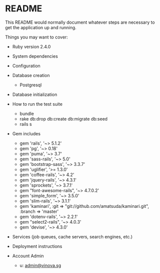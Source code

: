 # README

This README would normally document whatever steps are necessary to get the
application up and running.

Things you may want to cover:

* Ruby version 2.4.0

* System dependencies

* Configuration

* Database creation 
  - Postgresql

* Database initialization

* How to run the test suite
  - bundle
  - rake db:drop db:create db:migrate db:seed
  - rails s
  
* Gem includes
  - gem 'rails',              '~> 5.1.2'
  - gem 'pg',                 '~> 0.18'
  - gem 'puma',               '~> 3.7'
  - gem 'sass-rails',         '~> 5.0'
  - gem 'bootstrap-sass',     '~> 3.3.7'
  - gem 'uglifier',           '>= 1.3.0'
  - gem 'coffee-rails',       '~> 4.2'
  - gem 'jquery-rails',       '~> 4.3.1'
  - gem 'sprockets',          '~> 3.7.1'
  - gem "font-awesome-rails", '~> 4.7.0.2'
  - gem 'simple_form',        '~> 3.5.0'
  - gem 'slim-rails',         '~> 3.1.1'
  - gem 'kaminari',           :git => "git://github.com/amatsuda/kaminari.git", :branch => 'master'
  - gem 'dotenv-rails',       '~> 2.2.1'
  - gem "select2-rails",      '~> 4.0.3'
  - gem 'devise',             '~> 4.3.0'

* Services (job queues, cache servers, search engines, etc.)

* Deployment instructions

* Account Admin
  - u: admin@vinova.sg
